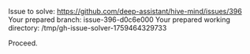 Issue to solve: https://github.com/deep-assistant/hive-mind/issues/396
Your prepared branch: issue-396-d0c6e000
Your prepared working directory: /tmp/gh-issue-solver-1759464329733

Proceed.